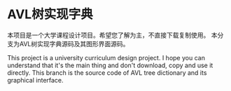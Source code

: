 # AVL树实现字典
 本项目是一个大学课程设计项目。希望您了解为主，不直接下载复制使用。
 本分支为AVL树实现字典源码及其图形界面源码。
 
 This project is a university curriculum design project. I hope you can understand that it's the main thing and don't download, copy and use it directly.
 This branch is the source code of AVL tree dictionary and its graphical interface.
